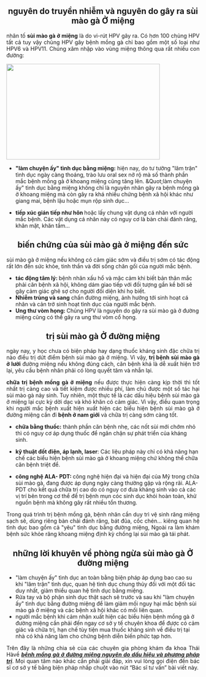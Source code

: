 <h2 style="text-align:center">nguyên do truyền nhiễm và nguyên do gây ra sùi mào gà Ở miệng</h2>

<p style="text-align:justify">nhân tố <strong>sùi mào gà ở miệng</strong> là do vi-rút HPV gây ra. Có hơn 100 chủng HPV tất cả tuy vậy chủng HPV gây bệnh mồng gà chỉ bao gồm một số loại như HPV6 và HPV11. Chúng xâm nhập vào vùng miệng thông qua rất nhiều con đường:</p>

<p style="text-align:justify"><img alt="" src="http://phongkhamthaiha.com/media/images/benh-sui-mao-ga-o-mieng.png" style="height:250px; width:400px" /></p>

<ul>
	<li>
	<p><strong>&quot;làm chuyện ấy&quot; tình dục bằng miệng:</strong> hiện nay, do tư tưởng &quot;lâm trận&quot; tình dục ngày càng thoáng, trào lưu oral sex nở rộ mà số thành phần mắc bệnh mồng gà ở khoang miệng cũng tăng lên. &amp;Quot;làm chuyện ấy&quot; tình dục bằng miệng không chỉ là nguyên nhân gây ra bệnh mồng gà ở khoang miệng mà còn gây ra khá nhiều chứng bệnh xã hội khác như giang mai, bệnh lậu hoặc mụn rộp sinh dục&hellip;</p>
	</li>
	<li>
	<p><strong>tiếp xúc gián tiếp như hôn </strong>hoặc lấy chung vật dụng cá nhân với người mắc bệnh. Các vật dụng cá nhân này có nguy cơ là bàn chải đánh răng, khăn mặt, khăn tắm&hellip;</p>
	</li>
</ul>

<h2 style="text-align:center">biến chứng của sùi mào gà ở miệng đến sức</h2>

<p style="text-align:justify">sùi mào gà ở miệng nếu không có cảm giác sớm và điều trị sớm có tác động rất lớn đến sức khỏe, tinh thần và đời sống chăn gối của người mắc bệnh.</p>

<ul>
	<li><strong>tác động tâm lý: </strong>bệnh nhân xấu hổ và mặc cảm khi biết bản thân mắc phải căn bệnh xã hội, không dám giao tiếp với đối tượng gần kề bởi sẽ gây cảm giác ghê sợ cho người đối diện khi họ biết.</li>
	<li><strong>Nhiễm trùng và sang</strong> chấn đường miệng, ảnh hưởng tới sinh hoạt cá nhân và cản trở sinh hoạt tình dục của người mắc bệnh.</li>
	<li><strong>Ung thư vòm họng: </strong>Chủng HPV là nguyên do gây ra sùi mào gà ở đường miệng cũng có thể gây ra ung thư vòm cổ họng.</li>
</ul>

<h2 style="text-align:center">trị sùi mào gà Ở đường miệng</h2>

<p style="text-align:justify">ngày nay, y học chưa có biện pháp hay dạng thuốc kháng sinh đặc chữa trị nào điều trị dứt điểm bệnh sùi mào gà ở miệng. Vì vậy, <strong>trị bệnh sùi mào gà ở lưỡi</strong> đường miệng nếu không đúng cách, căn bệnh khá là dễ xuất hiện trở lại, yêu cầu bệnh nhân phải có lòng quyết tâm và nhẫn lại.</p>

<p style="text-align:justify"><strong>chữa trị bệnh mồng gà ở miệng</strong> nếu được thực hiện càng kịp thời thì tốt nhất trị càng cao và tiết kiệm được nhiều phí, làm chủ được một số tác hại sùi mào gà nảy sinh. Tuy nhiên, một thực tế là các dấu hiệu bệnh sùi mào gà ở miệng lại cực kỳ dời dạc và khó khăn có cảm giác. Vì vậy, điều quan trọng khi người mắc bệnh xuất hiện xuất hiện các biểu hiện bệnh sùi mào gà ở đường miệng cần đi <strong>bệnh ở nam giới</strong> và chữa trị càng sớm càng tốt.</p>

<ul>
	<li>
	<p><strong>chữa bằng thuốc:</strong> thành phần căn bệnh nhẹ, các nốt sùi mới chớm nhỏ thì có nguy cơ áp dụng thuốc để ngăn chặn sự phát triển của kháng sinh.</p>
	</li>
	<li>
	<p><strong>kỹ thuật đốt điện, áp lạnh, laser</strong>: Các liệu pháp này chỉ có khả năng hạn chế các biểu hiện bệnh sùi mào gà ở khoang miệng chứ không thể chữa căn bệnh triệt để.</p>
	</li>
	<li>
	<p><strong>công nghệ ALA- PDT: </strong>công nghệ hiện đại và hiện đại của Mỹ trong chữa sùi mào gà, đang được áp dụng ngày càng thường gặp và rộng rãi. ALA-PDT cho kết quả chữa trị cao do có nguy cơ đưa kháng sinh vào cả các vị trí bên trong cơ thể để trị bệnh mụn cóc sinh dục khỏi hoàn toàn, khử nguồn bệnh mà không gây rất nhiều tổn thương.</p>
	</li>
</ul>

<p style="text-align:justify">Trong quá trình trị bệnh mồng gà, bệnh nhân cần duy trì vệ sinh răng miệng sạch sẽ, dùng riêng bàn chải đánh răng, bát đũa, cốc chén&hellip; kiêng quan hệ tình dục bao gồm cả &quot;yêu&quot; tình dục bằng đường miệng, Ngoài ra làm khám bệnh sức khỏe răng khoang miệng định kỳ chống lại sùi mào gà tái phát.</p>

<h2 style="text-align:center">những lời khuyên về phòng ngừa sùi mào gà Ở đường miệng</h2>

<ul>
	<li>&quot;làm chuyện ấy&quot; tình dục an toàn bằng biện pháp áp dụng bao cao su khi &quot;lâm trận&quot; tình dục, quan hệ tình dục chung thủy đối với một đối tác duy nhất, giảm thiểu quan hệ tình dục bằng miệng.</li>
	<li>Rửa tay và bộ phận sinh dục thật sạch sẽ trước và sau khi &quot;làm chuyện ấy&quot; tình dục bằng đường miệng để làm giảm mối nguy hại mắc bệnh sùi mào gà ở miệng và các bệnh xã hội khác có mối liên quan.</li>
	<li>người mắc bệnh khi cảm nhận xuất hiện các biểu hiện bệnh mồng gà ở đường miệng cần phải đến ngay cơ sở y tế chuyên khoa để được có cảm giác và chữa trị, hạn chế tùy tiện mua thuốc kháng sinh về điều trị tại nhà có khả năng làm cho chứng bệnh diễn biến phức tạp hơn.</li>
</ul>

<p style="text-align:justify">Trên đây là những chia sẻ của các chuyên gia phòng khám đa khoa Thái Hà</strong>về <em><u><strong>bệnh mồng gà ở đường miệng nguyên do dấu hiệu và phương pháp trị</strong></u></em>. Mọi quan tâm nào khác cần phải giải đáp, xin vui lòng gọi điện đến bác sĩ cơ sở y tế bằng biện pháp nhấp chuột vào nút &ldquo;Bác sĩ tư vấn&rdquo; bài viết này.</p>
